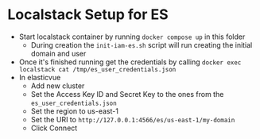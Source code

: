 # Localstack Setup for ES

* Start localstack container by running `docker compose up` in this folder
  * During creation the `init-iam-es.sh` script will run creating the initial domain and user
* Once it's finished running get the credentials by calling `docker exec localstack cat /tmp/es_user_credentials.json`
* In elasticvue
  * Add new cluster
  * Set the Access Key ID and Secret Key to the ones from the `es_user_credentials.json`
  * Set the region to us-east-1
  * Set the URI to `http://127.0.0.1:4566/es/us-east-1/my-domain`
  * Click Connect

